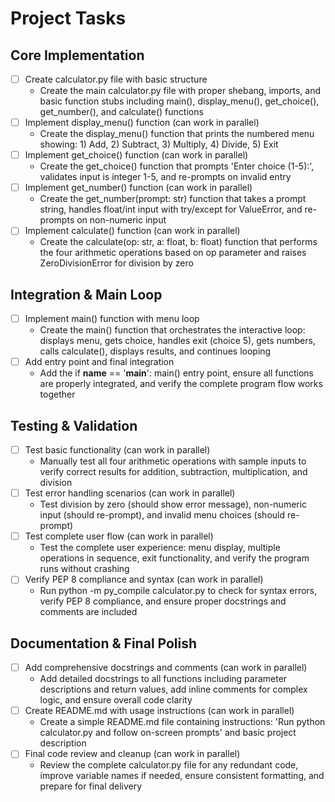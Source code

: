 # Project Tasks

## Core Implementation
- [ ] Create calculator.py file with basic structure
  - Create the main calculator.py file with proper shebang, imports, and basic function stubs including main(), display_menu(), get_choice(), get_number(), and calculate() functions
- [ ] Implement display_menu() function (can work in parallel)
  - Create the display_menu() function that prints the numbered menu showing: 1) Add, 2) Subtract, 3) Multiply, 4) Divide, 5) Exit
- [ ] Implement get_choice() function (can work in parallel)
  - Create the get_choice() function that prompts 'Enter choice (1-5):', validates input is integer 1-5, and re-prompts on invalid entry
- [ ] Implement get_number() function (can work in parallel)
  - Create the get_number(prompt: str) function that takes a prompt string, handles float/int input with try/except for ValueError, and re-prompts on non-numeric input
- [ ] Implement calculate() function (can work in parallel)
  - Create the calculate(op: str, a: float, b: float) function that performs the four arithmetic operations based on op parameter and raises ZeroDivisionError for division by zero

## Integration & Main Loop
- [ ] Implement main() function with menu loop
  - Create the main() function that orchestrates the interactive loop: displays menu, gets choice, handles exit (choice 5), gets numbers, calls calculate(), displays results, and continues looping
- [ ] Add entry point and final integration
  - Add the if __name__ == '__main__': main() entry point, ensure all functions are properly integrated, and verify the complete program flow works together

## Testing & Validation
- [ ] Test basic functionality (can work in parallel)
  - Manually test all four arithmetic operations with sample inputs to verify correct results for addition, subtraction, multiplication, and division
- [ ] Test error handling scenarios (can work in parallel)
  - Test division by zero (should show error message), non-numeric input (should re-prompt), and invalid menu choices (should re-prompt)
- [ ] Test complete user flow (can work in parallel)
  - Test the complete user experience: menu display, multiple operations in sequence, exit functionality, and verify the program runs without crashing
- [ ] Verify PEP 8 compliance and syntax (can work in parallel)
  - Run python -m py_compile calculator.py to check for syntax errors, verify PEP 8 compliance, and ensure proper docstrings and comments are included

## Documentation & Final Polish
- [ ] Add comprehensive docstrings and comments (can work in parallel)
  - Add detailed docstrings to all functions including parameter descriptions and return values, add inline comments for complex logic, and ensure overall code clarity
- [ ] Create README.md with usage instructions (can work in parallel)
  - Create a simple README.md file containing instructions: 'Run python calculator.py and follow on-screen prompts' and basic project description
- [ ] Final code review and cleanup (can work in parallel)
  - Review the complete calculator.py file for any redundant code, improve variable names if needed, ensure consistent formatting, and prepare for final delivery

